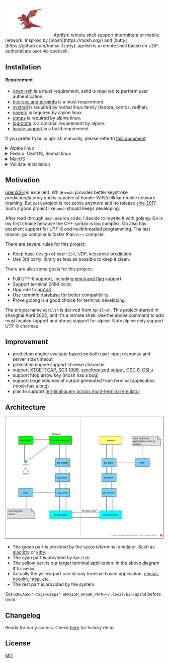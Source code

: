 <img src="img/aprilsh-avatar.png" alt="image" width="150"/>
Aprilsh: remote shell support intermittent or mobile network. Inspired by [mosh](https://mosh.org/) and [zutty](https://github.com/tomscii/zutty). aprilsh is a remote shell based on UDP, authenticate user via openssh.

## Installation

#### Requirement

- [open-ssh](https://www.openssh.com/) is a must requirement, sshd is required to perform user authentication.
- [ncurses and terminfo](https://invisible-island.net/ncurses/) is a must requirement.
- [systmd](https://systemd.io/) is required by redhat linux family (fedora, centos, redhat).
- [openrc](https://github.com/OpenRC/openrc) is required by alpine linux.
- [utmps](https://skarnet.org/software/utmps/) is required by alpine linux.
- [logrotate](https://github.com/logrotate/logrotate) is a optional requirement by alpine.
- [locale support](https://git.adelielinux.org/adelie/musl-locales/-/wikis/home) is a build requirement.

If you prefer to build aprilsh manually, please refer to [this document](doc/install-alpine.md)

<details>
<summary>Alpine linux</summary>

Before start apshd, you need to make sure you can ssh login to the target server, please refer to [this doc](doc/ssh-openrc.md) to setup a ssh enabled docker container. Refer to [build doc](doc/build.md) to know how to build apk packages and private repositories.

```sh
# add testing repositories
echo "https://dl-cdn.alpinelinux.org/alpine/edge/testing" >> /etc/apk/repositories
# update repositories metadata
apk update
# install client and server
apk add aprilsh
```
<!-- Note: aprilsh is still waiting for aports approval. For now please use the following private repository. The private repository only provide `x86_64` packages.  -->
<!---->
<!-- ```sh -->
<!-- # add public key -->
<!-- wget -P /etc/apk/keys/ https://ericwq.github.io/alpine/packager-663ebf9b.rsa.pub -->
<!-- # add private repository -->
<!-- echo "https://ericwq.github.io/alpine/v3.19/testing" >> /etc/apk/repositories -->
<!-- # update repositories metadata -->
<!-- apk update -->
<!-- # install client and server -->
<!-- apk add aprilsh -->
<!-- ``` -->

Now you can ssh login to the server, it's time to start apshd server and login with apsh.

```sh
# start apshd server
rc-service apshd start
# apsh login with port mapping
apsh -m 100 eric@localhost:8022
# apsh login without port mapping
apsh eric@localhost
```

After apsh login, you connection to the remote server is provided by aprilsh.


</details>

<details>
<summary>Fedora, CentOS, Redhat linux</summary>

Before start apshd, you need to make sure you can ssh login to the target server, please refer to [this doc](doc/ssh-systemd.md) to setup a ssh enabled docker container.

Note: This is a private yum/dnf repositories, it only provides `x86_64` packages. Refer to [rpms doc](https://codeberg.org/ericwq/rpms#build-rpm-packages) to understand how to build rpm packages and dnf repositories.

```sh
# import public key to rpm DB
rpm --import https://ericwq.codeberg.page/RPM-GPG-KEY-wangqi
# add new repo to dnf repository
dnf config-manager --add-repo https://ericwq.codeberg.page/aprilsh.repo
# install client and server
dnf install -y aprilsh
```

Now you can ssh login to the server, it's time to start apshd service and login with apsh.

```sh
sudo systemctl start apshd.service      # start apshd service
sudo journalctl -f -u apshd.service     # keep reading the latest apshd.service log
apsh -m 100 packager@localhost:8022     # apsh login to server
apsh packager@localhost                 # apsh login without port mapping
```

After apsh login, you connection to the remote server is provided by aprilsh.

</details>

<details>
<summary>MacOS</summary>

Run the following command to install aprilsh client for macOS.

```sh
brew tap ericwq/utils                   # add tap to homebrew
brew install aprilsh                    # only install aprilsh client
```

After apsh login, you connection to the remote server is provided by aprilsh.

Refer to [homebrew doc](https://github.com/ericwq/homebrew-utils) to know how to create homebrew package and tap.
</details>

<details>
<summary>Validate installation</summary>

by default apshd listen on udp localhost:8100.

```txt
openrc-nvide:~# netstat -lup
Active Internet connections (only servers)
Proto Recv-Q Send-Q Local Address           Foreign Address         State       PID/Program name
udp        0      0 localhost:8100          0.0.0.0:*                           45561/apshd
openrc-nvide:~#
```

now login to the system with apsh (aprilsh client), note the `motd`(welcome message) depends on your linux system.

```txt
qiwang@Qi15Pro client % apsh ide@localhost
openrc-nvide:0.10.2

Lua, C/C++ and Golang Integrated Development Environment.
Powered by neovim, luals, gopls and clangd.
ide@openrc-nvide:~ $
```

if you login on two terminals, on the server, there will be two server processes serve the clients. the following shows `apshd` serve two clients. one is`:8101`, the other is ':8102'

```txt
openrc:~# netstat -lp
Active Internet connections (only servers)
Proto Recv-Q Send-Q Local Address           Foreign Address         State       PID/Program name
tcp        0      0 0.0.0.0:ssh             0.0.0.0:*               LISTEN      225/sshd [listener]
tcp        0      0 :::ssh                  :::*                    LISTEN      225/sshd [listener]
udp        0      0 localhost:8100          0.0.0.0:*                           45561/apshd
udp        0      0 :::8101                 :::*                                45647/apshd
udp        0      0 :::8102                 :::*                                45612/apshd
Active UNIX domain sockets (only servers)
Proto RefCnt Flags       Type       State         I-Node PID/Program name    Path
unix  2      [ ACC ]     STREAM     LISTENING     872486 159/s6-ipcserverd   /run/utmps/.btmpd-socket
unix  2      [ ACC ]     STREAM     LISTENING     869747 253/s6-ipcserverd   /run/utmps/.utmpd-socket
unix  2      [ ACC ]     STREAM     LISTENING     866239 281/s6-ipcserverd   /run/utmps/.wtmpd-socket
openrc-nvide:~#
```

</details>

## Motivation

[openSSH](https://www.openssh.com/) is excellent. While `mosh` provides better keystroke prediction/latency and is capable of handle WiFi/cellular mobile network roaming. But `mosh` project is not active anymore and no release [sine 2017](https://github.com/mobile-shell/mosh/issues/1115). Such a good project like `mosh` should keeps developing.

After read through `mosh` source code, I decide to rewrite it with golang. Go is my first choice because the C++ syntax is too complex. Go also has excellent support for UTF-8 and multithreaded programming. The last reason: go compiler is faster than c++ compiler.

There are several rules for this project:

- Keep base design of `mosh`: `SSP`, UDP, keystroke prediction.
- Use 3rd party library as less as possible to keep it clean.

There are also some goals for this project:

- Full UTF-8 support, including [emoji and flag](https://unicode.org/emoji/charts/emoji-list.html) support.
- Support terminal 24bit color.
- Upgrade to [proto3](https://developers.google.com/protocol-buffers/docs/proto3)
- Use terminfo database for better compatibility.
- Prove golang is a good choice for terminal developing.

The project name `Aprilsh` is derived from `April+sh`. This project started in shanghai April 2022, and it's a remote shell. Use the above command to add musl locales support and utmps support for alpine. Note alpine only support UTF-8 charmap.

## Improvement

- prediction engine evaluate based on both user input response and server side timeout
- prediction engine support chinese character
- support [XTGETTCAP](https://github.com/ericwq/aprilsh/issues/88), [SGR 1006](https://github.com/ericwq/aprilsh/issues/91), [synchronized output](https://github.com/ericwq/aprilsh/issues/89), [OSC 8](https://github.com/ericwq/aprilsh/issues/87), [CSI u](https://github.com/ericwq/aprilsh/issues/74)
- support htop arrow key (mosh has a bug)
- support large volumes of output generated from terminal application (mosh has a bug)
- plan to support [terminal query across multi-terminal emulator](https://github.com/ericwq/aprilsh/issues/95)

## Architecture

![aprilsh.svg](img/aprilsh.svg)

- The green part is provided by the system/terminal emulator. Such as [alacritty](https://alacritty.org/) or [kitty](https://sw.kovidgoyal.net/kitty/).
- The cyan part is provided by `Aprilsh`.
- The yellow part is our target terminal application. In the above diagram it's `neovim`.
- Actually the yellow part can be any terminal based application: [emcas](https://www.gnu.org/software/emacs/), [neovim](https://neovim.io/), [htop](https://htop.dev/), etc.
- The rest part is provided by the system.

Set `GOFLAGS="-tags=utmps" APRILSH_APSHD_PATH=~/.local/bin/apshd` before nvim.

## Changelog

Ready for early access. Check [here](doc/changelog.md) for history detail.

## License

[MIT](LICENSE)
